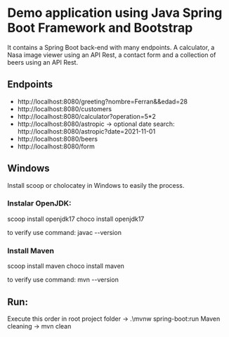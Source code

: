 # Demo application using Java Spring Boot Framework and Bootstrap
It contains a Spring Boot back-end with many endpoints. A calculator, a Nasa image viewer using an API Rest, a contact form and a collection of beers using an API Rest.

## Endpoints
* http://localhost:8080/greeting?nombre=Ferran&&edad=28
* http://localhost:8080/customers
* http://localhost:8080/calculator?operation=5*2
* http://localhost:8080/astropic -> optional date search: http://localhost:8080/astropic?date=2021-11-01
* http://localhost:8080/beers
* http://localhost:8080/form

## Windows
Install scoop or cholocatey in Windows to easily the process.

### Instalar OpenJDK:
scoop install openjdk17
choco install openjdk17

to verify use command: javac --version

### Install Maven
scoop install maven
choco install maven

to verify use command: mvn --version

## Run:
Execute this order in root project folder -> .\mvnw spring-boot:run
Maven cleaning -> mvn clean
